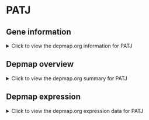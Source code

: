 <h1>PATJ</h1>

<h2>Gene information</h2>
<details>
  <summary>Click to view the depmap.org information for PATJ</summary>
  <iframe src="https://depmap.org/portal/gene/PATJ?tab=about" style="border:none;width:100%;height:800px"></iframe>
</details>

<h2>Depmap overview</h2>
<details>
  <summary>Click to view the depmap.org summary for PATJ</summary>
  <iframe src="https://depmap.org/portal/gene/PATJ?tab=overview" style="border:none;width:100%;height:800px"></iframe>
</details>

<h2>Depmap expression</h2>
<details>
  <summary>Click to view the depmap.org expression data for PATJ</summary>
  <iframe src="https://depmap.org/portal/gene/PATJ?tab=characterization" style="border:none;width:100%;height:800px"></iframe>
</details>


<!--
<h2>Reactome Pathway diagram</h2>
PNAME
-->


